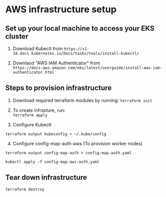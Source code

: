 # AWS infrastructure setup
## Set up your local machine to access your EKS cluster

1. Download Kubectl from ``` https://v1-18.docs.kubernetes.io/docs/tasks/tools/install-kubectl/ ```

2. Downlaod "AWS IAM Authenticator" from 
``` https://docs.aws.amazon.com/eks/latest/userguide/install-aws-iam-authenticator.html ```
## Steps to provision infrastructure

1. Download required terraform modules by running:
 ``` terraform init ```
2. To create infrasture, run:  
 ``` terraform apply ```

 3. Configure Kubectl
  ```
  terraform output kubeconfig > ~/.kube/config
  ```

  4. Configure config-map-auth-aws (To provision worker nodes)
  ```
  terraform output config-map-auth > config-map-auth.yaml

  kubectl apply -f config-map-aws-auth.yaml
  ```

## Tear down infrastructure

``` terraform destroy ```